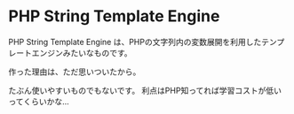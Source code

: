 # PHP String Template Engine

PHP String Template Engine は、PHPの文字列内の変数展開を利用したテンプレートエンジンみたいなものです。

作った理由は、ただ思いついたから。

たぶん使いやすいものでもないです。
利点はPHP知ってれば学習コストが低いってくらいかな...


